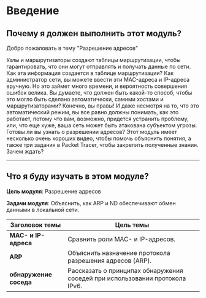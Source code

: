 # Введение

<!-- 9.0.1 -->
## Почему я должен выполнить этот модуль?

Добро пожаловать в тему "Разрешение адресов"

Узлы и маршрутизаторы создают таблицы маршрутизации, чтобы гарантировать, что они могут отправлять и получать данные по сети. Как эта информация создается в таблице маршрутизации? Как администратор сети, вы можете ввести эти MAC-адреса и IP-адреса вручную. Но это займет много времени, и вероятность совершения ошибок велика. Вы думаете, что должен быть какой-то способ, чтобы это могло быть сделано автоматически, самими хостами и маршрутизаторами? Конечно, вы правы! И даже несмотря на то, что это автоматический режим, вы все равно должны понимать, как это работает, потому что вам, возможно, придется устранить проблему, или, что еще хуже, ваша сеть может быть атакована субъектом угрозы. Готовы ли вы узнать о разрешении адресов? Этот модуль имеет несколько очень хороших видео, чтобы помочь объяснить понятия, а также три задания в Packet Tracer, чтобы закрепить полученные знания. Зачем ждать?

***

<!-- 9.0.2 -->
## Что я буду изучать в этом модуле?

**Цель модуля**: Разрешение адресов

**Задачи модуля**: Объяснить, как ARP и ND обеспечивают обмен данными в локальной сети.

|Заголовок темы|	Цель темы|
|-|-|
|**MAC- и IP-адреса**|	Сравнить роли MAC- и IP-адресов.|
|**ARP**|	Объяснить назначение протокола разрешения адресов (ARP).|
|**обнаружение соседа**|	Рассказать о принципах обнаружения соседей при использовании протокола IPv6.|